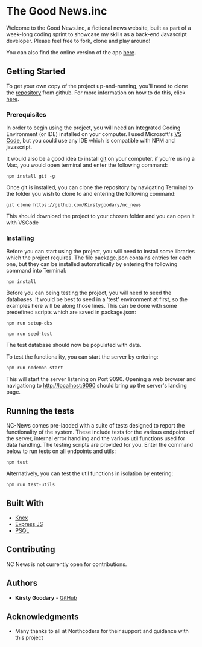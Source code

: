 # The Good News.inc

Welcome to the Good News.inc, a fictional news website, built as part of a week-long coding sprint to showcase my skills as a back-end Javascript developer. Please feel free to fork, clone and play around!

You can also find the online version of the app  [here](https://nc-news-frontend-kg.herokuapp.com/).

## Getting Started

To get your own copy of the project up-and-running, you'll need to clone the  [repository](https://github.com/Kirstygoodary/nc_news)  from github. For more information on how to do this, click  [here](https://help.github.com/en/github/creating-cloning-and-archiving-repositories/cloning-a-repository).

### [](https://github.com/Kirstygoodary/nc_news#prerequisites)Prerequisites

In order to begin using the project, you will need an Integrated Coding Environment (or IDE) installed on your computer. I used Microsoft's  [VS Code](https://code.visualstudio.com/), but you could use any IDE which is compatible with NPM and javascript.

It would also be a good idea to install  [git](https://git-scm.com/)  on your computer. if you're using a Mac, you would open terminal and enter the following command:

```
npm install git -g

```

Once git is installed, you can clone the repository by navigating Terminal to the folder you wish to clone to and entering the following command:

```
git clone https://github.com/Kirstygoodary/nc_news

```

This should download the project to your chosen folder and you can open it with VSCode

### [](https://github.com/Kirstygoodary/nc_news#installing)Installing

Before you can start using the project, you will need to install some libraries which the project requires. The file package.json contains entries for each one, but they can be installed automatically by entering the following command into Terminal:

```
npm install

```

Before you can being testing the project, you will need to seed the databases. It would be best to seed in a 'test' environment at first, so the examples here will be along those lines. This can be done with some predefined scripts which are saved in package.json:

```
npm run setup-dbs

```

```
npm run seed-test

```

The test database should now be populated with data.

To test the functionality, you can start the server by entering:

```
npm run nodemon-start

```

This will start the server listening on Port 9090. Opening a web browser and navigationg to  [http://localhost:9090](http://localhost:9090/)  should bring up the server's landing page.

## [](https://github.com/Kirstygoodary/nc_news#running-the-tests)Running the tests

NC-News comes pre-laoded with a suite of tests designed to report the functionality of the system. These include tests for the various endpoints of the server, internal error handling and the various util functions used for data handling. The testing scripts are provided for you. Enter the command below to run tests on all endpoints and utils:

```
npm test

```

Alternatively, you can test the util functions in isolation by entering:

```
npm run test-utils

```

## [](https://github.com/Kirstygoodary/nc_news#built-with)Built With

-   [Knex](http://knexjs.org/)
-   [Express JS](http://www.https//www.expressjs.com/)
-   [PSQL](https://www.postgresql.org/)


## [](https://github.com/Kirstygoodary/nc_news#contributing)Contributing

NC News is not currently open for contributions.

## [](https://github.com/Kirstygoodary/nc_news#authors)Authors

-   **Kirsty Goodary**  -  [GitHub](https://github.com/kirstygoodary)

## [](https://github.com/Kirstygoodary/nc_news#acknowledgments)Acknowledgments

-   Many thanks to all at Northcoders for their support and guidance with this project
